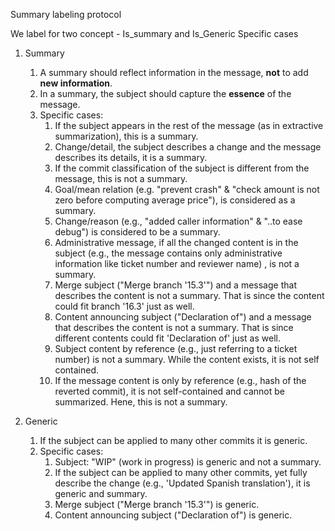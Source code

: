 

  
   Summary labeling protocol




We label for two concept - Is_summary and Is_Generic
Specific cases


 1. Summary
      1. A summary should reflect information in the message, **not** to add **new information**.
      1. In a summary, the subject should capture the **essence** of the message.
      1. Specific cases:
          1. If the subject appears in the rest of the message (as in extractive summarization), this is a summary.
          1. Change/detail,  the subject describes a change and the message describes its details, it is a summary.
          1. If the commit classification of the subject is different from the message, this is not a summary.
          1. Goal/mean relation (e.g. "prevent crash" & "check amount is not zero before computing average price"), is considered as a summary.
          1. Change/reason (e.g., "added caller information" & "..to ease debug") is considered to be a summary.
          1. Administrative message, if all the changed content is in the subject (e.g., the message contains only administrative information like ticket number and reviewer name) , is not a summary.
          1. Merge subject ("Merge branch '15.3'") and a message that describes the content is not a summary. That is since the content could fit branch '16.3' just as well.
          1. Content announcing subject ("Declaration of") and a message that describes the content is not a summary. That is since different contents could fit 'Declaration of' just as well.
          1. Subject content by reference (e.g., just referring to a ticket number) is not a summary. While the content exists, it is not self contained.
          1. If the message content is only  by reference (e.g., hash of the reverted commit), it is not self-contained and cannot be summarized. Hene, this is not a summary.
      
  
 1. Generic
  
      1. If the subject can be applied to many other commits it is generic.
      1. Specific cases:
          1. Subject: "WIP" (work in progress) is generic and not a summary.
          1. If the subject can be applied to many other commits, yet fully describe the change (e.g., 'Updated Spanish translation'), it is generic and summary.
          1. Merge subject ("Merge branch '15.3'") is generic.
          1. Content announcing  subject ("Declaration of") is generic.


